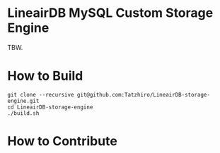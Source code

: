# LineairDB MySQL Custom Storage Engine

TBW.

# How to Build

```
git clone --recursive git@github.com:Tatzhiro/LineairDB-storage-engine.git
cd LineairDB-storage-engine
./build.sh
```

# How to Contribute
